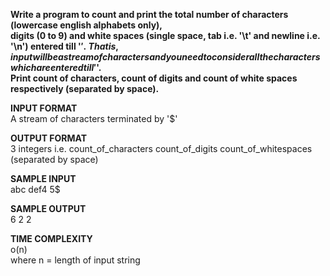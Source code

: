 **Write a program to count and print the total number of characters (lowercase english alphabets only), \
 digits (0 to 9) and white spaces (single space, tab i.e. '\t' and newline i.e. '\n') entered till '$'. \
That is, input will be a stream of characters and you need to consider all the characters which are entered till '$'. \
Print count of characters, count of digits and count of white spaces respectively (separated by space).**

**INPUT FORMAT** \
A stream of characters terminated by '$'

**OUTPUT FORMAT** \
3 integers i.e. count_of_characters count_of_digits count_of_whitespaces (separated by space)

**SAMPLE INPUT** \
abc def4 5$

**SAMPLE OUTPUT** \
6 2 2

**TIME COMPLEXITY** \
o(n) \
where n = length of input string
